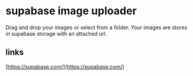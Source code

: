 # supabase image uploader

Drag and drop your images or select from a folder. Your images are stores in supabase storage with an attached url.

## links
[https://supabase.com/](https://supabase.com/)
